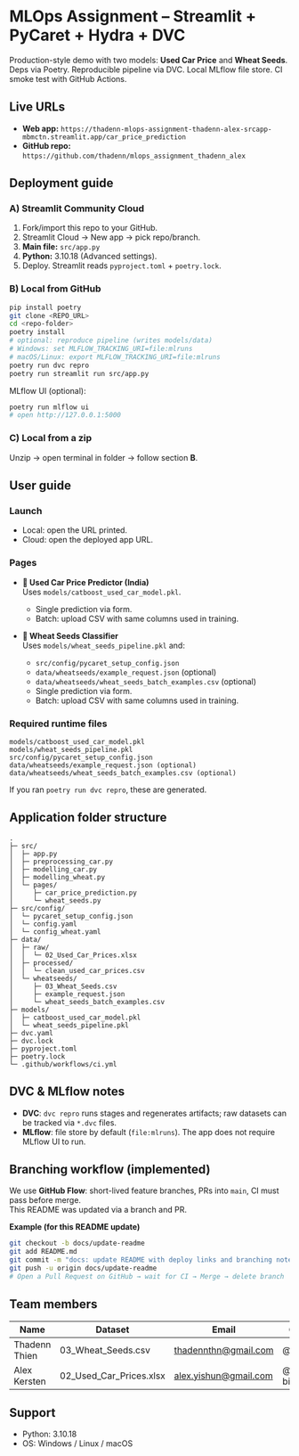 # MLOps Assignment – Streamlit + PyCaret + Hydra + DVC

Production-style demo with two models: **Used Car Price** and **Wheat Seeds**. Deps via Poetry. Reproducible pipeline via DVC. Local MLflow file store. CI smoke test with GitHub Actions.

## Live URLs
- **Web app:** `https://thadenn-mlops-assignment-thadenn-alex-srcapp-mbmctn.streamlit.app/car_price_prediction`
- **GitHub repo:** `https://github.com/thadenn/mlops_assignment_thadenn_alex`

## Deployment guide

### A) Streamlit Community Cloud
1. Fork/import this repo to your GitHub.
2. Streamlit Cloud → New app → pick repo/branch.
3. **Main file:** `src/app.py`
4. **Python:** 3.10.18 (Advanced settings).
5. Deploy. Streamlit reads `pyproject.toml` + `poetry.lock`.

### B) Local from GitHub
```bash
pip install poetry
git clone <REPO_URL>
cd <repo-folder>
poetry install
# optional: reproduce pipeline (writes models/data)
# Windows: set MLFLOW_TRACKING_URI=file:mlruns
# macOS/Linux: export MLFLOW_TRACKING_URI=file:mlruns
poetry run dvc repro
poetry run streamlit run src/app.py
```
MLflow UI (optional):
```bash
poetry run mlflow ui
# open http://127.0.0.1:5000
```

### C) Local from a zip
Unzip → open terminal in folder → follow section **B**.

## User guide

### Launch
- Local: open the URL printed.
- Cloud: open the deployed app URL.

### Pages
- **🚗 Used Car Price Predictor (India)**  
  Uses `models/catboost_used_car_model.pkl`.  
  - Single prediction via form.  
  - Batch: upload CSV with same columns used in training.

- **🌾 Wheat Seeds Classifier**  
  Uses `models/wheat_seeds_pipeline.pkl` and:
  - `src/config/pycaret_setup_config.json`
  - `data/wheatseeds/example_request.json` (optional)
  - `data/wheatseeds/wheat_seeds_batch_examples.csv` (optional)
  - Single prediction via form.  
  - Batch: upload CSV with same columns used in training.

### Required runtime files
```
models/catboost_used_car_model.pkl
models/wheat_seeds_pipeline.pkl
src/config/pycaret_setup_config.json
data/wheatseeds/example_request.json (optional)
data/wheatseeds/wheat_seeds_batch_examples.csv (optional)
```
If you ran `poetry run dvc repro`, these are generated.

## Application folder structure
```
.
├─ src/
│  ├─ app.py
│  ├─ preprocessing_car.py
│  ├─ modelling_car.py
│  ├─ modelling_wheat.py
│  └─ pages/
│     ├─ car_price_prediction.py
│     └─ wheat_seeds.py
├─ src/config/
│  └─ pycaret_setup_config.json
│  └─ config.yaml
│  └─ config_wheat.yaml
├─ data/
│  ├─ raw/
│  │  └─ 02_Used_Car_Prices.xlsx
│  ├─ processed/
│  │  └─ clean_used_car_prices.csv
│  └─ wheatseeds/
│     ├─ 03_Wheat_Seeds.csv
│     ├─ example_request.json
│     └─ wheat_seeds_batch_examples.csv
├─ models/
│  ├─ catboost_used_car_model.pkl
│  └─ wheat_seeds_pipeline.pkl
├─ dvc.yaml
├─ dvc.lock
├─ pyproject.toml
├─ poetry.lock
└─ .github/workflows/ci.yml
```

## DVC & MLflow notes
- **DVC**: `dvc repro` runs stages and regenerates artifacts; raw datasets can be tracked via `*.dvc` files.
- **MLflow**: file store by default (`file:mlruns`). The app does not require MLflow UI to run.

## Branching workflow (implemented)

We use **GitHub Flow**: short-lived feature branches, PRs into `main`, CI must pass before merge.  
This README was updated via a branch and PR.

**Example (for this README update)**
```bash
git checkout -b docs/update-readme
git add README.md
git commit -m "docs: update README with deploy links and branching note"
git push -u origin docs/update-readme
# Open a Pull Request on GitHub → wait for CI → Merge → delete branch
```

## Team members
| Name | Dataset | Email | GitHub |
|------|------|-------|--------|
| Thadenn Thien | 03_Wheat_Seeds.csv | thadennthn@gmail.com | @thadenn |
| Alex Kersten | 02_Used_Car_Prices.xlsx | alex.yishun@gmail.com | @alex-billybob |


## Support
- Python: 3.10.18
- OS: Windows / Linux / macOS
